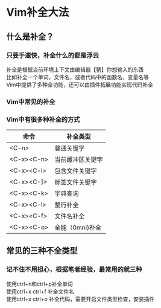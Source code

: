 # Vim补全大法  
## 什么是补全？ 
### 只要手速快，补全什么的都是浮云  
补全是根据当前环境上下文由编辑器【猜】你想输入的东西  
比如补全一个单词，文件名，或者代码中的函数名，变量名等  
Vim中提供了多种全功能，还可以由插件拓展功能实现代码补全  
### Vim中常见的补全 
### Vim中有很多种补全的方式  
命令|补全类型
---|---
\<C-n>|普通关键字
\<C-x>\<C-n>|当前缓冲区关键字
\<C-x>\<C-i>|包含文件关键字
\<C-x>\<C-]>|标签文件关键字
\<C-x>\<C-k>|字典查询 
\<C-x>\<C-l>|整行补全  
\<C-x>\<C-f>|文件名补全  
\<C-x>\<C-o>|全能（0mni)补全  
## 常见的三种不全类型  
### 记不住不用担心，根据笔者经验，最常用的就三种  
使用ctrl+n和ctrl+p补全单词  
使用ctrl+x ctrl+f 补全文件名  
使用ctrl+x ctrl+o 补全代码，需要开启文件类型检查，安装插件  